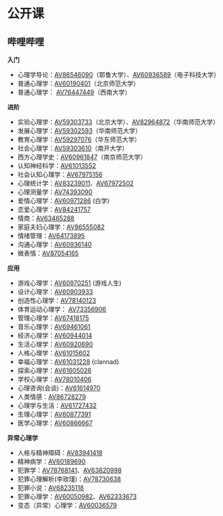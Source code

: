# 公开课

## 哔哩哔哩

**入门**

* 心理学导论：[AV86546090](https://www.bilibili.com/video/av86546090)（耶鲁大学）、[AV60936589](https://www.bilibili.com/video/av60936589)（电子科技大学）
* 普通心理学：[AV60190401](https://www.bilibili.com/video/av60190401)（北京师范大学）
* 普通心理学： [AV76447449](https://www.bilibili.com/video/av76447449)（西南大学）

**进阶**

* 实验心理学：[AV59303733](https://www.bilibili.com/video/av59303733)（北京大学）、[AV82964872](https://www.bilibili.com/video/av82964872)（华南师范大学）
* 发展心理学：[AV59302593](https://www.bilibili.com/video/av59302593)（华南师范大学）
* 教育心理学：[AV59297076](https://www.bilibili.com/video/av59297076)（华东师范大学）
* 社会心理学：[AV59303610](https://www.bilibili.com/video/av59303610)（南开大学）
* 西方心理学史：[AV60961847](https://www.bilibili.com/video/av60961847)（南京师范大学）
* 认知神经科学：[AV61013552](https://www.bilibili.com/video/av61013552)
* 社会认知心理学：[AV67975156](https://www.bilibili.com/video/av67975156)
* 心理统计学：[AV83239011](https://www.bilibili.com/video/av83239011)、[AV67972502](https://www.bilibili.com/video/av67972502)
* 心理测量学：[AV74393090](https://www.bilibili.com/video/av74393090)
* 爱情心理学：[AV60971286](https://www.bilibili.com/video/av60971286) \(白学\)
* 恋爱心理学：[AV84241757](https://www.bilibili.com/video/av84241757)
* 情商：[AV63465288](https://www.bilibili.com/video/av63465288)
* 家庭夫妇心理学：[AV86555082](https://www.bilibili.com/video/av86555082)
* 情绪管理：[AV64173895](https://www.bilibili.com/video/av64173895)
* 沟通心理学：[AV60936140](https://www.bilibili.com/video/av60936140)
* 微表情：[AV87054165](https://www.bilibili.com/video/av87054165)

**应用**

* 游戏心理学：[AV60970251](https://www.bilibili.com/video/av60970251) \(游戏人生\)
* 设计心理学：[AV60903933](https://www.bilibili.com/video/av60903933)
* 创造性心理学：[AV78140123](https://www.bilibili.com/video/av78140123)
* 体育运动心理学： [AV73356906](https://www.bilibili.com/video/av73356906)
* 管理心理学：[AV67418175](https://www.bilibili.com/video/av67418175)
* 音乐心理学：[AV69461061](https://www.bilibili.com/video/av69461061)
* 经济心理学：[AV60944014](https://www.bilibili.com/video/av60944014)
* 生活心理学：[AV60920690](https://www.bilibili.com/video/av60920690)
* 人格心理学：[AV61015602](https://www.bilibili.com/video/av61015602)
* 幸福心理学：[AV61031228](https://www.bilibili.com/video/av61031228) \(clannad\)
* 探索心理学：[AV61605026](https://www.bilibili.com/video/av61605026)
* 学校心理学：[AV78010406](https://www.bilibili.com/video/av78010406)
* 心理咨询\(会谈\)：[AV61614970](https://www.bilibili.com/video/av61614970)
* 人类情感：[AV86728279](https://www.bilibili.com/video/av86728279)
* 心理学与生活：[AV61727432](https://www.bilibili.com/video/av61727432)
* 生理心理学：[AV60877391](https://www.bilibili.com/video/av60877391)
* 医学心理学：[AV60866667](https://www.bilibili.com/video/av60866667)

**异常心理学**

* 人格与精神障碍：[AV83941418](https://www.bilibili.com/video/av83941418)
* 精神病学：[AV60189690](https://www.bilibili.com/video/av60189690)
* 犯罪学：[AV78768141](https://www.bilibili.com/video/av78768141)、[AV63820998](https://www.bilibili.com/video/av63820998)
* 犯罪心理解析\(李玫瑾\)：[AV78730638](https://www.bilibili.com/video/av78730638)
* 犯罪小说：[AV68235118](https://www.bilibili.com/video/av68235118)
* 犯罪心理学：[AV60050982](https://www.bilibili.com/video/av60050982)、[AV62333673](https://www.bilibili.com/video/av62333673)
* 变态（异常）心理学：[AV60036579](https://www.bilibili.com/video/av60036579)

